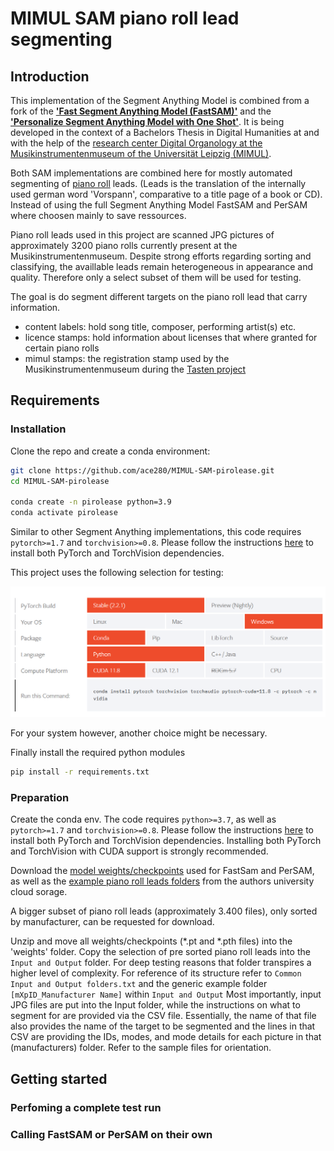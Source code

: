 # MIMUL SAM piano roll lead segmenting

## Introduction

This implementation of the Segment Anything Model is combined from a fork of the **['Fast Segment Anything Model (FastSAM)'](https://github.com/CASIA-IVA-Lab/FastSAM)** and the **['Personalize Segment Anything Model with One Shot'](https://github.com/ZrrSkywalker/Personalize-SAM)**. It is being developed in the context of a Bachelors Thesis in Digital Humanities at and with the help of the [research center Digital Organology at the Musikinstrumentenmuseum of the Universität Leipzig (MIMUL)](https://organology.uni-leipzig.de/).

Both SAM implementations are combined here for mostly automated segmenting of [piano roll](https://en.wikipedia.org/wiki/Piano_roll)  leads. (Leads is the translation of the internally used german word 'Vorspann', comparative to a title page of a book or CD). Instead of using the full Segment Anything Model FastSAM and PerSAM where choosen mainly to save ressources. 

Piano roll leads used in this project are scanned JPG pictures of approximately 3200 piano rolls currently present at the Musikinstrumentenmuseum. Despite strong efforts regarding sorting and classifying, the availlable leads remain heterogeneous in appearance and quality. Therefore only a select subset of them will be used for testing.

The goal is do segment different targets on the piano roll lead that carry information.
- content labels: hold song title, composer, performing artist(s) etc.
- licence stamps: hold information about licenses that where granted for certain piano rolls
- mimul stamps: the registration stamp used by the Musikinstrumentenmuseum during the [Tasten project](https://organology.uni-leipzig.de/index.php/forschung/tasten)

## Requirements

### Installation

Clone the repo and create a conda environment:

```bash
git clone https://github.com/ace280/MIMUL-SAM-pirolease.git
cd MIMUL-SAM-pirolease

conda create -n pirolease python=3.9
conda activate pirolease
```

Similar to other Segment Anything implementations, this code requires `pytorch>=1.7` and `torchvision>=0.8`. Please follow the instructions [here](https://pytorch.org/get-started/locally/) to install both PyTorch and TorchVision dependencies.

This project uses the following selection for testing:

![pytorch_selection](Assets/pytorch_selection.png)

For your system however, another choice might be necessary.

Finally install the required python modules

```bash
pip install -r requirements.txt
```
### Preparation

Create the conda env. The code requires `python>=3.7`, as well as `pytorch>=1.7` and `torchvision>=0.8`. Please follow the instructions [here](https://pytorch.org/get-started/locally/) to install both PyTorch and TorchVision dependencies. Installing both PyTorch and TorchVision with CUDA support is strongly recommended.

Download the [model weights/checkpoints](https://speicherwolke.uni-leipzig.de/index.php/s/q7nTTdkgRpTNNoz) used for FastSam and PerSAM, as well as the [example piano roll leads folders](https://speicherwolke.uni-leipzig.de/index.php/s/2MeEJ8JrwBTRxZD) from the authors university cloud sorage.

A bigger subset of piano roll leads (approximately 3.400 files), only sorted by manufacturer, can be requested for download.

Unzip and move all weights/checkpoints (*.pt and *.pth files) into the 'weights' folder. Copy the selection of pre sorted piano roll leads into the ```Input and Output``` folder. For deep testing reasons that folder transpires a higher level of complexity. For reference of its structure refer to ```Common Input and Output folders.txt``` and the generic example folder ```[mXpID_Manufacturer Name]``` within ```Input and Output``` Most importantly, input JPG files are put into the Input folder, while the instructions on what to segment for are provided via the CSV file. Essentially, the name of that file also provides the name of the target to be segmented and the lines in that CSV are providing the IDs, modes, and mode details for each picture in that (manufacturers) folder. Refer to the sample files for orientation.

## Getting started

### Perfoming a complete test run

### Calling FastSAM or PerSAM on their own